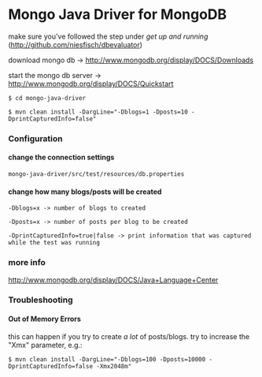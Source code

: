 # Mongo Java Driver for MongoDB

make sure you've followed the step under *get up and running* (<http://github.com/niesfisch/dbevaluator>)

download mongo db -> <http://www.mongodb.org/display/DOCS/Downloads>

start the mongo db server -> <http://www.mongodb.org/display/DOCS/Quickstart>


    $ cd mongo-java-driver

    $ mvn clean install -DargLine="-Dblogs=1 -Dposts=10 -DprintCapturedInfo=false" 

### Configuration

#### change the connection settings

    mongo-java-driver/src/test/resources/db.properties

#### change how many blogs/posts will be created

    -Dblogs=x -> number of blogs to created

    -Dposts=x -> number of posts per blog to be created

    -DprintCapturedInfo=true|false -> print information that was captured while the test was running

### more info

http://www.mongodb.org/display/DOCS/Java+Language+Center

### Troubleshooting

#### Out of Memory Errors

this can happen if you try to create _a lot_ of posts/blogs. try to increase the "Xmx" parameter, e.g.:

    $ mvn clean install -DargLine="-Dblogs=100 -Dposts=10000 -DprintCapturedInfo=false -Xmx2048m"
